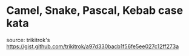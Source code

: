 # Camel, Snake, Pascal, Kebab case kata

source: trikitrok's https://gist.github.com/trikitrok/a97d330bacb1f56fe5ee027c12ff273a

